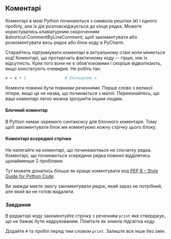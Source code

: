 ## Коментарі

Коментарі в мові Python починаються з символа решітки (`#`) і одного пробілу, 
але їх дія розповсюджується до кінця рядка. Можете користуватись клавіатурним скороченням &shortcut:CommentByLineComment; щоб закоментувати
або розкоментувати весь рядок або блок коду в PyCharm.  


Старайтесь підтримувати коментарі в актуальному стані коли міняється код!
Коментарі, що протирічать фактичному коду -- гірше, ніж їх відсутність.
Крім того вони не є обов'язковими і скоріше відволікають, якщо констатують очевидне. Не робіть так:

```python
x = x + 1                 # Збільшуємо x
```

Коменти повинні бути повними реченнями. Перше слово з великої літери, 
якщо це не назва, що починається з малої. Переконайтесь, що ваші коментарі легко можна зрозуміти іншим людям. 

#### Блочний коментар

В Python немає окремого синтаксису для блочного коментаря. Тому щоб закоментувати блок ми коментуємо кожну стрічку цього блоку. 

#### Коментарі всередині стрічки
Не налягайте на коментарі, що починеаютиься не спочатку рядка. Коментарі, що починаються зсередини рядка повинні відділятись щонайменше 2 пробілами

Тут можете дізнатись більше як краще коментувати код <a href="https://www.python.org/dev/peps/pep-0008/#comments">PEP 8 – Style Guide for Python Code</a>. 
  
Ви завжди маєте змогу закоментувати рядок, який зараз не потрібний, але який ви не готові видаляти. 


### Завдання
В редакторі коду закоментуйте стрічку з реченням `print` яке стверджує, що не бажає бути надрукованим. 
Помітьте як зникла підсвітка коду.

<div class="hint">
  Додайте <code>#</code> та пробіл перед тим словом <code>print</code>. Залиште все інше без змін.
</div>
